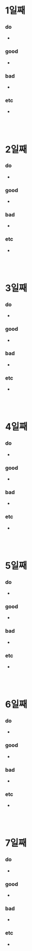 
# 1일째 
### do
-

### good
- 

### bad
- 

### etc
- 

<br /><br />

# 2일째 
### do
-

### good
- 

### bad
- 

### etc
- 

<br /><br />

# 3일째 
### do
-

### good
- 

### bad
- 

### etc
- 

<br /><br />

# 4일째 
### do
-

### good
- 

### bad
- 

### etc
- 

<br /><br />

# 5일째 
### do
-

### good
- 

### bad
- 

### etc
- 

<br /><br />

# 6일째 
### do
-

### good
- 

### bad
- 

### etc
- 

<br /><br />

# 7일째 
### do
-

### good
- 

### bad
- 

### etc
- 

<br /><br />
